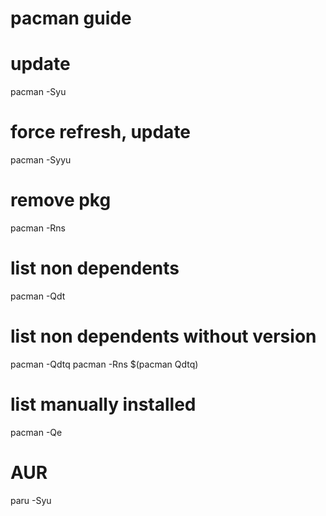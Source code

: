 # pacman guide

# update
pacman -Syu
# force refresh, update
pacman -Syyu
# remove pkg
pacman -Rns <pkg>
# list non dependents
pacman -Qdt
# list non dependents without version
pacman -Qdtq
pacman -Rns $(pacman Qdtq)
# list manually installed
pacman -Qe

# AUR
paru -Syu

